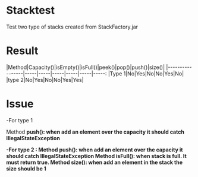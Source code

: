 # Stacktest

Test two type of stacks created from StackFactory.jar

# Result

|Method|Capacity()|isEmpty()|isFull()|peek()|pop()|push()|size()|
|-----------------|-----|-----|-----|-----|-----|-----:
|Type 1|No|Yes|No|No|Yes|No|
|type 2|No|Yes|No|No|Yes|Yes|

# Issue
-For type 1 

Method <b>push()<b>:
when add an element over the capacity it should catch <b>IllegalStateException<b>

-For type 2 :
Method <b>push()<b>:
when add an element over the capacity it should catch <b>IllegalStateException<b>
Method <b>isFull()<b>:
when stack is full. It must return true.
Method <b>size()<b>:
when add an element in the stack the size should be 1
